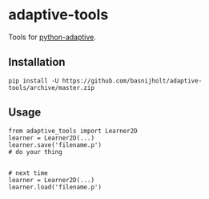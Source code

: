 # adaptive-tools
Tools for [python-adaptive](https://github.com/python-adaptive/adaptive).


## Installation
```
pip install -U https://github.com/basnijholt/adaptive-tools/archive/master.zip
```

## Usage
```
from adaptive_tools import Learner2D
learner = Learner2D(...)
learner.save('filename.p')
# do your thing


# next time
learner = Learner2D(...)
learner.load('filename.p')
```
